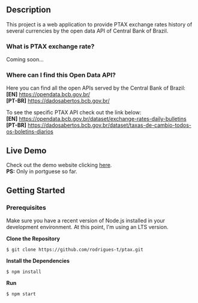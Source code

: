 ## Description 
This project is a web application to provide PTAX exchange rates history of several currencies by the open data API of Central Bank of Brazil.  

### What is PTAX exchange rate?
Coming soon...

### Where can I find this Open Data API?
Here you can find all the open APIs served by the Central Bank of Brazil:  
**[EN]** https://opendata.bcb.gov.br/  
**[PT-BR]** https://dadosabertos.bcb.gov.br/  

To see the specific PTAX API check out the link below:  
**[EN]** https://opendata.bcb.gov.br/dataset/exchange-rates-daily-bulletins  
**[PT-BR]** https://dadosabertos.bcb.gov.br/dataset/taxas-de-cambio-todos-os-boletins-diarios

## Live Demo
Check out the demo website clicking [here](https://ptax-br.web.app/).  
**PS:** Only in portguese so far.

## Getting Started

### Prerequisites
Make sure you have a recent version of Node.js installed in your development environment. At this point, I'm using an LTS version.

**Clone the Repository**
```
$ git clone https://github.com/rodrigues-t/ptax.git
```

**Install the Dependencies**
```
$ npm install
```

**Run**
```
$ npm start
```


